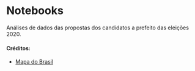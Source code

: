 # Notebooks

Análises de dados das propostas dos candidatos a prefeito das eleições 2020.

#### Créditos:

* [Mapa do Brasil](https://www.clker.com/cliparts/L/y/h/g/3/5/mapa-brasil-laranja2-hi.png)

